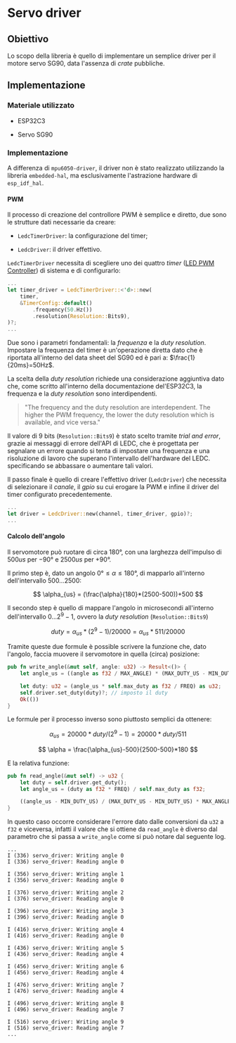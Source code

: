 # Servo driver

## Obiettivo

Lo scopo della libreria è quello di implementare un semplice driver per il motore servo SG90, data l'assenza di *crate* pubbliche.

## Implementazione

### Materiale utilizzato

- ESP32C3

- Servo SG90

### Implementazione

A differenza di `mpu6050-driver`, il driver non è stato realizzato utilizzando la libreria `embedded-hal`, ma esclusivamente l'astrazione hardware di `esp_idf_hal`.

#### PWM

Il processo di creazione del controllore PWM è semplice e diretto, due sono le strutture dati necessarie da creare: 

- `LedcTimerDriver`: la configurazione del timer;

- `LedcDriver`: il driver effettivo.



`LedcTimerDriver` necessita di scegliere uno dei quattro *timer* ([LED PWM Controller](https://www.espressif.com/sites/default/files/documentation/esp32-c3_technical_reference_manual_en.pdf#ledpwm)) di sistema e di configurarlo:

```rust
...
let timer_driver = LedcTimerDriver::<'d>::new(
    timer,
    &TimerConfig::default()
        .frequency(50.Hz())
        .resolution(Resolution::Bits9),
)?;
...
```

Due sono i parametri fondamentali: la *frequenza* e la *duty resolution*. Impostare la frequenza del timer è un'operazione diretta dato che è riportata all'interno del data sheet del SG90 ed è pari a: $\frac{1}{20ms}=50Hz$.

La scelta della *duty resolution* richiede una considerazione aggiuntiva dato che, come scritto all'interno della documentazione del'ESP32C3, la frequenza e la *duty resolution* sono interdipendenti.

> "The frequency and the duty resolution are interdependent. The higher the PWM frequency, the lower the duty resolution which is available, and vice versa."

Il valore di 9 bits (`Resolution::Bits9`) è stato scelto tramite *trial and error*, grazie ai messaggi di errore dell'API di LEDC, che è progettata per segnalare un errore quando si tenta di impostare una frequenza e una risoluzione di lavoro che superano l'intervallo dell'hardware del LEDC. specificando se abbassare o aumentare tali valori.



Il passo finale è quello di creare l'effettivo driver (`LedcDriver`) che necessita di selezionare il *canale*, il *gpio* su cui erogare la PWM e infine il driver del timer configurato precedentemente.

```rust
...
let driver = LedcDriver::new(channel, timer_driver, gpio)?;
...
```

#### Calcolo dell'angolo

Il servomotore può ruotare di circa $180°$, con una larghezza dell'impulso di $500us$ per $-90°$ e $2500us$ per $+90°$.

Il primo step è, dato un angolo $0° \leq \alpha \leq 180°$, di mapparlo all'interno dell'intervallo $500...2500$:

$$
\alpha_{us} = (\frac{\alpha}{180}*(2500-500))+500
$$

Il secondo step è quello di mappare l'angolo in microsecondi all'interno dell'intervallo $0...2^9-1$, ovvero la *duty resolution* (`Resolution::Bits9`)

$$
duty = \alpha_{us} * (2^9-1) / 20000 = \alpha_{us} * 511 / 20000
$$

Tramite queste due formule è possible scrivere la funzione che, dato l'angolo, faccia muovere il servomotore in quella (circa) posizione:

```rust
pub fn write_angle(&mut self, angle: u32) -> Result<()> {
    let angle_us = ((angle as f32 / MAX_ANGLE) * (MAX_DUTY_US - MIN_DUTY_US)) + MIN_DUTY_US;

    let duty: u32 = (angle_us * self.max_duty as f32 / FREQ) as u32;
    self.driver.set_duty(duty)?; // imposto il duty
    Ok(())
}
```



Le formule per il processo inverso sono piuttosto semplici da ottenere:

$$
\alpha_{us} = 20000*duty/(2^9-1)=20000*duty/511
$$

$$
\alpha = \frac{\alpha_{us}-500}{2500-500}*180
$$

E la relativa funzione:

```rust
pub fn read_angle(&mut self) -> u32 {
    let duty = self.driver.get_duty();
    let angle_us = (duty as f32 * FREQ) / self.max_duty as f32;

    ((angle_us - MIN_DUTY_US) / (MAX_DUTY_US - MIN_DUTY_US) * MAX_ANGLE) as u32
}
```

In questo caso occorre considerare l'errore dato dalle conversioni da `u32` a `f32` e viceversa, infatti il valore che si ottiene da `read_angle` è diverso dal parametro che si passa a `write_angle` come si può notare dal seguente log.

```log
...
I (336) servo_driver: Writing angle 0
I (336) servo_driver: Reading angle 0

I (356) servo_driver: Writing angle 1
I (356) servo_driver: Reading angle 0

I (376) servo_driver: Writing angle 2
I (376) servo_driver: Reading angle 0

I (396) servo_driver: Writing angle 3
I (396) servo_driver: Reading angle 0

I (416) servo_driver: Writing angle 4
I (416) servo_driver: Reading angle 0

I (436) servo_driver: Writing angle 5
I (436) servo_driver: Reading angle 4

I (456) servo_driver: Writing angle 6
I (456) servo_driver: Reading angle 4

I (476) servo_driver: Writing angle 7
I (476) servo_driver: Reading angle 4

I (496) servo_driver: Writing angle 8
I (496) servo_driver: Reading angle 7

I (516) servo_driver: Writing angle 9
I (516) servo_driver: Reading angle 7
...
```

